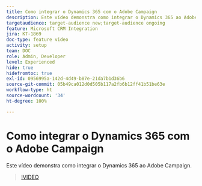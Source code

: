 ```yaml
---
title: Como integrar o Dynamics 365 com o Adobe Campaign
description: Este vídeo demonstra como integrar o Dynamics 365 ao Adobe Campaign.
targetaudience: target-audience new;target-audience ongoing
feature: Microsoft CRM Integration
jira: KT-1869
doc-type: feature video
activity: setup
team: DOC
role: Admin, Developer
level: Experienced
hide: true
hidefromtoc: true
exl-id: 0956995a-142d-4d49-b87e-21da7b1d36b6
source-git-commit: 05b49ca012d0d505b117a2fb6b12ff41b51be63e
workflow-type: ht
source-wordcount: '34'
ht-degree: 100%

---
```


# Como integrar o Dynamics 365 com o Adobe Campaign

Este vídeo demonstra como integrar o Dynamics 365 ao Adobe Campaign.

>[!VIDEO](https://video.tv.adobe.com/v/23837?quality=12&learn=on)
